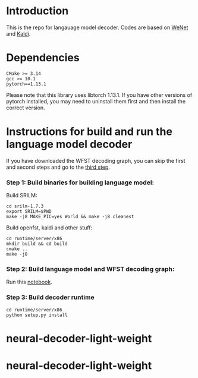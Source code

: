 # Introduction
This is the repo for langauage model decoder. Codes are based on [WeNet](https://github.com/wenet-e2e/wenet) and [Kaldi](https://github.com/kaldi-asr/kaldi).

# Dependencies
```
CMake >= 3.14
gcc >= 10.1
pytorch==1.13.1
```

Please note that this library uses libtorch 1.13.1. If you have other versions of pytorch installed, you may need to uninstall them first and then install the correct version.


# Instructions for build and run the language model decoder

If you have downloaded the WFST decoding graph, you can skip the first and second steps and go to the [third step](#build-decoder-runtime).


### Step 1: Build binaries for building language model:
Build SRILM:
  ```
  cd srilm-1.7.3
  export SRILM=$PWD
  make -j8 MAKE_PIC=yes World && make -j8 cleanest
  ```

Build openfst, kaldi and other stuff:
  ```
  cd runtime/server/x86
  mkdir build && cd build
  cmake ..
  make -j8
  ```

### Step 2: Build language model and WFST decoding graph:

Run this [notebook](../AnalysisExamples/buildLanguageModel.ipynb).


### Step 3: Build decoder runtime

```
cd runtime/server/x86
python setup.py install
```
# neural-decoder-light-weight
# neural-decoder-light-weight
